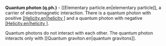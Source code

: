 **Quantum photon (q.ph.)** -  [[Elementary particle.en|elementary particle]], a carrier of electromagnetic interaction. There is a quantum photon with positive [[Helicity.en|helicity ]]($q.ph.^+$) and a quantum photon with negative [[Helicity.en|helicity ]]($q.ph.^-$). 

Quantum photons do not interact with each other. The quantum photon interacts only with [[Quantum graviton.en|quantum gravitons]].